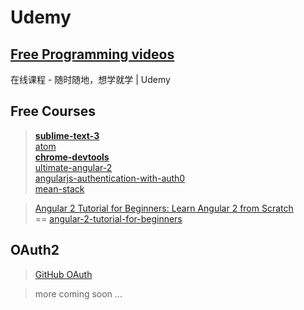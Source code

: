 # Udemy
## [Free Programming videos](https://www.udemy.com/courses)  

在线课程 - 随时随地，想学就学 | Udemy

## Free Courses

> [ **sublime-text-3**](https://www.udemy.com/sublime-text-3/)  
> [atom](https://www.udemy.com/atom-hexschool)  
> [ **chrome-devtools**](https://www.udemy.com/chrome-devtools/)  
> [ultimate-angular-2](https://www.udemy.com/ultimate-angular-2/)  
> [angularjs-authentication-with-auth0](https://www.udemy.com/angularjs-authentication-with-auth0)  
> [mean-stack](https://www.udemy.com/javascript-based-website-in-minutes-using-the-mean-stack/)  

> [Angular 2 Tutorial for Beginners: Learn Angular 2 from Scratch](https://www.youtube.com/watch?v=_-CD_5YhJTA)  
> == [angular-2-tutorial-for-beginners](https://www.udemy.com/angular-2-tutorial-for-beginners/)  

## OAuth2
> [GitHub OAuth](https://developer.github.com/v3/oauth/)  




> more coming soon ...